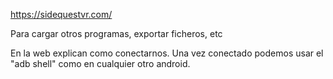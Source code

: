https://sidequestvr.com/

Para cargar otros programas, exportar ficheros, etc

En la web explican como conectarnos.
Una vez conectado podemos usar el "adb shell" como en cualquier otro android.
